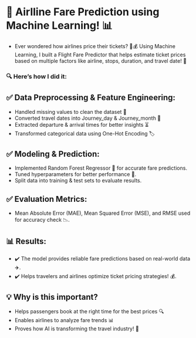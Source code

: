# 🚀 Airlline Fare Prediction using Machine Learning! 📊
* Ever wondered how airlines price their tickets? 🤔💰 Using Machine Learning, I built a Flight Fare Predictor that helps estimate ticket prices based on multiple factors like airline, stops, duration, and travel date! 🛫

### 🔍 Here’s how I did it:

## ✅ Data Preprocessing & Feature Engineering:

* Handled missing values to clean the dataset 🧼
* Converted travel dates into Journey_day & Journey_month 📆
* Extracted departure & arrival times for better insights ⏳
* Transformed categorical data using One-Hot Encoding 🏷️

## ✅ Modeling & Prediction:

* Implemented Random Forest Regressor 🌲 for accurate fare predictions.
* Tuned hyperparameters for better performance 🎯.
* Split data into training & test sets to evaluate results.

## ✅ Evaluation Metrics:

* Mean Absolute Error (MAE), Mean Squared Error (MSE), and RMSE used for accuracy check 📉.

## 📊 Results:
* ✔️ The model provides reliable fare predictions based on real-world data ✈️.
* ✔️ Helps travelers and airlines optimize ticket pricing strategies! 💰.

## 💡 Why is this important?

* Helps passengers book at the right time for the best prices 🔍
* Enables airlines to analyze fare trends 📊
* Proves how AI is transforming the travel industry! 🤖
